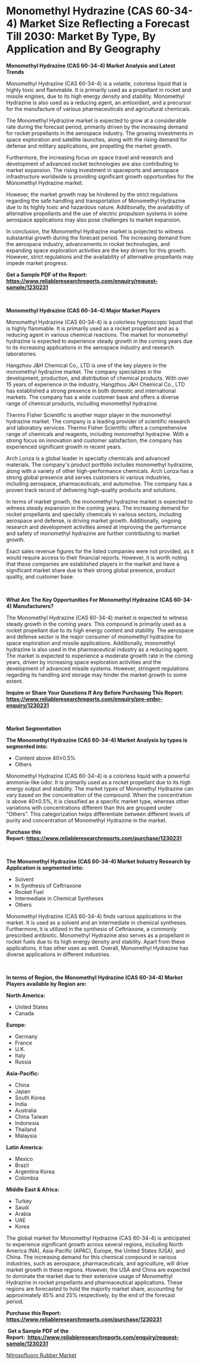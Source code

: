 <p><h1>Monomethyl Hydrazine (CAS 60-34-4) Market Size Reflecting a Forecast Till 2030: Market By Type, By Application and By Geography</h1></p><p><strong>Monomethyl Hydrazine (CAS 60-34-4) Market Analysis and Latest Trends</strong></p>
<p><p>Monomethyl Hydrazine (CAS 60-34-4) is a volatile, colorless liquid that is highly toxic and flammable. It is primarily used as a propellant in rocket and missile engines, due to its high energy density and stability. Monomethyl Hydrazine is also used as a reducing agent, an antioxidant, and a precursor for the manufacture of various pharmaceuticals and agricultural chemicals.</p><p>The Monomethyl Hydrazine market is expected to grow at a considerable rate during the forecast period, primarily driven by the increasing demand for rocket propellants in the aerospace industry. The growing investments in space exploration and satellite launches, along with the rising demand for defense and military applications, are propelling the market growth.</p><p>Furthermore, the increasing focus on space travel and research and development of advanced rocket technologies are also contributing to market expansion. The rising investment in spaceports and aerospace infrastructure worldwide is providing significant growth opportunities for the Monomethyl Hydrazine market.</p><p>However, the market growth may be hindered by the strict regulations regarding the safe handling and transportation of Monomethyl Hydrazine due to its highly toxic and hazardous nature. Additionally, the availability of alternative propellants and the use of electric propulsion systems in some aerospace applications may also pose challenges to market expansion.</p><p>In conclusion, the Monomethyl Hydrazine market is projected to witness substantial growth during the forecast period. The increasing demand from the aerospace industry, advancements in rocket technologies, and expanding space exploration activities are the key drivers for this growth. However, strict regulations and the availability of alternative propellants may impede market progress.</p></p>
<p><strong>Get a Sample PDF of the Report:&nbsp; <a href="https://www.reliableresearchreports.com/enquiry/request-sample/1230231">https://www.reliableresearchreports.com/enquiry/request-sample/1230231</a></strong></p>
<p>&nbsp;</p>
<p><strong>Monomethyl Hydrazine (CAS 60-34-4) Major Market Players</strong></p>
<p><p>Monomethyl Hydrazine (CAS 60-34-4) is a colorless hygroscopic liquid that is highly flammable. It is primarily used as a rocket propellant and as a reducing agent in various chemical reactions. The market for monomethyl hydrazine is expected to experience steady growth in the coming years due to its increasing applications in the aerospace industry and research laboratories.</p><p>Hangzhou J&H Chemical Co., LTD is one of the key players in the monomethyl hydrazine market. The company specializes in the development, production, and distribution of chemical products. With over 15 years of experience in the industry, Hangzhou J&H Chemical Co., LTD has established a strong presence in both domestic and international markets. The company has a wide customer base and offers a diverse range of chemical products, including monomethyl hydrazine.</p><p>Thermo Fisher Scientific is another major player in the monomethyl hydrazine market. The company is a leading provider of scientific research and laboratory services. Thermo Fisher Scientific offers a comprehensive range of chemicals and reagents, including monomethyl hydrazine. With a strong focus on innovation and customer satisfaction, the company has experienced significant growth in recent years.</p><p>Arch Lonza is a global leader in specialty chemicals and advanced materials. The company's product portfolio includes monomethyl hydrazine, along with a variety of other high-performance chemicals. Arch Lonza has a strong global presence and serves customers in various industries, including aerospace, pharmaceuticals, and automotive. The company has a proven track record of delivering high-quality products and solutions.</p><p>In terms of market growth, the monomethyl hydrazine market is expected to witness steady expansion in the coming years. The increasing demand for rocket propellants and specialty chemicals in various sectors, including aerospace and defense, is driving market growth. Additionally, ongoing research and development activities aimed at improving the performance and safety of monomethyl hydrazine are further contributing to market growth.</p><p>Exact sales revenue figures for the listed companies were not provided, as it would require access to their financial reports. However, it is worth noting that these companies are established players in the market and have a significant market share due to their strong global presence, product quality, and customer base.</p></p>
<p>&nbsp;</p>
<p><strong>What Are The Key Opportunities For Monomethyl Hydrazine (CAS 60-34-4) Manufacturers?</strong></p>
<p><p>The Monomethyl Hydrazine (CAS 60-34-4) market is expected to witness steady growth in the coming years. This compound is primarily used as a rocket propellant due to its high energy content and stability. The aerospace and defense sector is the major consumer of monomethyl hydrazine for space exploration and missile applications. Additionally, monomethyl hydrazine is also used in the pharmaceutical industry as a reducing agent. The market is expected to experience a moderate growth rate in the coming years, driven by increasing space exploration activities and the development of advanced missile systems. However, stringent regulations regarding its handling and storage may hinder the market growth to some extent.</p></p>
<p><strong>Inquire or Share Your Questions If Any Before Purchasing This Report: <a href="https://www.reliableresearchreports.com/enquiry/pre-order-enquiry/1230231">https://www.reliableresearchreports.com/enquiry/pre-order-enquiry/1230231</a></strong></p>
<p>&nbsp;</p>
<p><strong>Market Segmentation</strong></p>
<p><strong>The Monomethyl Hydrazine (CAS 60-34-4) Market Analysis by types is segmented into:</strong></p>
<p><ul><li>Content above 40±0.5%</li><li>Others</li></ul></p>
<p><p>Monomethyl Hydrazine (CAS 60-34-4) is a colorless liquid with a powerful ammonia-like odor. It is primarily used as a rocket propellant due to its high energy output and stability. The market types of Monomethyl Hydrazine can vary based on the concentration of the compound. When the concentration is above 40±0.5%, it is classified as a specific market type, whereas other variations with concentrations different than this are grouped under "Others". This categorization helps differentiate between different levels of purity and concentration of Monomethyl Hydrazine in the market.</p></p>
<p><strong>Purchase this Report:&nbsp;<a href="https://www.reliableresearchreports.com/purchase/1230231">https://www.reliableresearchreports.com/purchase/1230231</a></strong></p>
<p>&nbsp;</p>
<p><strong>The Monomethyl Hydrazine (CAS 60-34-4) Market Industry Research by Application is segmented into:</strong></p>
<p><ul><li>Solvent</li><li>In Synthesis of Ceftriaxone</li><li>Rocket Fuel</li><li>Intermediate in Chemical Syntheses</li><li>Others</li></ul></p>
<p><p>Monomethyl Hydrazine (CAS 60-34-4) finds various applications in the market. It is used as a solvent and an intermediate in chemical syntheses. Furthermore, it is utilized in the synthesis of Ceftriaxone, a commonly prescribed antibiotic. Monomethyl Hydrazine also serves as a propellant in rocket fuels due to its high energy density and stability. Apart from these applications, it has other uses as well. Overall, Monomethyl Hydrazine has diverse applications in different industries.</p></p>
<p>&nbsp;</p>
<p><strong>In terms of Region, the Monomethyl Hydrazine (CAS 60-34-4) Market Players available by Region are:</strong></p>
<p>
    <p> <strong> North America: </strong>
        <ul>
            <li>United States</li>
            <li>Canada</li>
        </ul>
        </p> 
    <p> <strong> Europe: </strong>
        <ul>
            <li>Germany</li>
            <li>France</li>
            <li>U.K.</li>
            <li>Italy</li>
            <li>Russia</li>
        </ul>
        </p> 
    <p> <strong> Asia-Pacific: </strong>
        <ul>
            <li>China</li>
            <li>Japan</li>
            <li>South Korea</li>
            <li>India</li>
            <li>Australia</li>
            <li>China Taiwan</li>
            <li>Indonesia</li>
            <li>Thailand</li>
            <li>Malaysia</li>
        </ul>
        </p> 
    <p> <strong> Latin America: </strong>
        <ul>
            <li>Mexico</li>
            <li>Brazil</li>
            <li>Argentina Korea</li>
            <li>Colombia</li>
        </ul>
        </p> 
    <p> <strong> Middle East & Africa: </strong>
        <ul>
            <li>Turkey</li>
            <li>Saudi</li>
            <li>Arabia</li>
            <li>UAE</li>
            <li>Korea</li>
        </ul>
    </p>
    </p>
<p><p>The global market for Monomethyl Hydrazine (CAS 60-34-4) is anticipated to experience significant growth across several regions, including North America (NA), Asia-Pacific (APAC), Europe, the United States (USA), and China. The increasing demand for this chemical compound in various industries, such as aerospace, pharmaceuticals, and agriculture, will drive market growth in these regions. However, the USA and China are expected to dominate the market due to their extensive usage of Monomethyl Hydrazine in rocket propellants and pharmaceutical applications. These regions are forecasted to hold the majority market share, accounting for approximately 45% and 25% respectively, by the end of the forecast period.</p></p>
<p><strong>Purchase this Report: <a href="https://www.reliableresearchreports.com/purchase/1230231">https://www.reliableresearchreports.com/purchase/1230231</a></strong></p>
<p>&nbsp;<strong>Get a Sample PDF of the Report:&nbsp;&nbsp;<a href="https://www.reliableresearchreports.com/enquiry/request-sample/1230231">https://www.reliableresearchreports.com/enquiry/request-sample/1230231</a></strong></p>
<p><strong></strong></p>
<p><p><a href="https://github.com/RichRobinson5/Market-Research-Report-List-2/blob/main/nitrosofluoro-rubber-market.md">Nitrosofluoro Rubber Market</a></p></p>